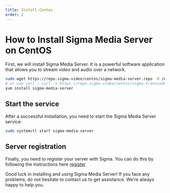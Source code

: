 ```yaml
---
title: Install:Centos
order: 2
---
```


# How to Install Sigma Media Server on CentOS

First, we will install Sigma Media Server. It is a powerful software application that allows you to stream video and audio over a network.

```bash
sudo wget https://repo.sigma.video/centos/sigma-media-server.repo -O /etc/yum.repos.d/media-server.repo 
# or use curl : curl -s https://repo.sigma.video/centos/sigma-transcoder.repo | sudo tee /etc/yum.repos.d/sigma-transcoder.repo >/dev/null
yum install sigma-media-server
```

## Start the service

After a successful installation, you need to start the Sigma Media Server service:

```bash
sudo systemctl start sigma-media-server
```

## Server registration

Finally, you need to register your server with Sigma. You can do this by following the instructions here [register](./04-register.md)

Good luck in installing and using Sigma Media Server! If you face any problems, do not hesitate to contact us to get assistance. We're always happy to help you.
